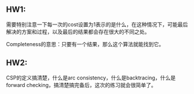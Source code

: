 ## HW1:
需要特别注意一下每一次的cost设置为1表示的是什么，在这种情况下，可能最后解决的方案和过程，以及最后的结果都会存在很大的不同之处。

Completeness的意思：只要有一个结果，那么这个算法就能找到它。

## HW2:
CSP的定义搞清楚，什么是arc consistency，什么是backtracing，什么是forward checking，搞清楚搞完备后，这次的练习就会很简单了。